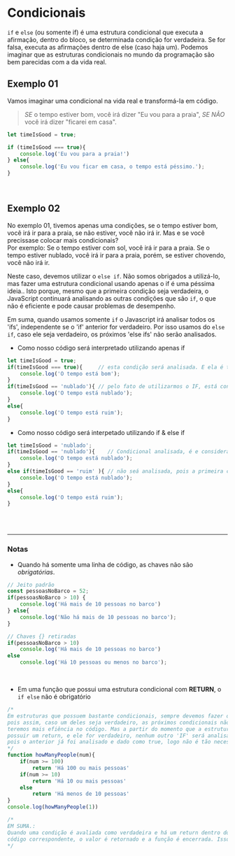 # Condicionais
`if` e `else` (ou somente if) é uma estrutura condicional que executa a afirmação, dentro do bloco, se determinada condição for verdadeira. Se for falsa, executa as afirmações dentro de else (caso haja um).
Podemos imaginar que as estruturas condicionais no mundo da programação são bem parecidas com a da vida real. 

## Exemplo 01
Vamos imaginar uma condicional na vida real e transformá-la em código.
> _SE_ o tempo estiver bom, você irá dizer "Eu vou para a praia", _SE NÃO_ você irá dizer "ficarei em casa". 

```js
let timeIsGood = true;

if (timeIsGood === true){
    console.log('Eu vou para a praia!')
} else{
    console.log('Eu vou ficar em casa, o tempo está péssimo.');
}
```

</br>

## Exemplo 02
No exemplo 01, tivemos apenas uma condições, se o tempo estiver bom, você irá ir para a praia, se não estiver, você não irá ir.
Mas e se você precissase colocar mais condicionais? </br> 
Por exemplo: Se o tempo estiver com sol, você irá ir para a praia. Se o tempo estiver nublado, você irá ir para a praia, porém, se estiver chovendo, você não irá ir. 
</br>

Neste caso, devemos utilizar o `else if`. Não somos obrigados a utilizá-lo, mas fazer uma estrutura condicional usando apenas o if é uma péssima ideia.. Isto porque, mesmo que a primeira condição seja verdadeira, o JavaScript continuará analisando as outras condições que são `if`, o que não é eficiente e pode causar problemas de desempenho.

Em suma, quando usamos somente `if` o Javascript irá analisar todos os 'ifs', independente se o 'if' anterior for verdadeiro. Por isso usamos do `else if`, caso ele seja verdadeiro, os próximos 'else ifs' não serão analisados.

* Como nosso código será interpretado utilizando apenas if 
```js
let timeIsGood = true;
if(timeIsGood === true){     // esta condição será analisada. E ela é true.
    console.log('O tempo está bom');
}
if(timeIsGood == 'nublado'){ // pelo fato de utilizarmos o IF, está condição também será analisada
    console.log('O tempo está nublado');
}
else{
    console.log('O tempo está ruim');
}
```

* Como nosso código será interpetado utilizando if & else if
```js
let timeIsGood = 'nublado';
if(timeIsGood == 'nublado'){    // Condicional analisada, é e considerada true pois o tempo está nublado
    console.log('O tempo está nublado');
}
else if(timeIsGood == 'ruim' ){ // não seá analisada, pois a primeira condicional já foi considerada verdadeira 
    console.log('O tempo está nublado');
}
else{
    console.log('O tempo está ruim');
}
```

</br>
</br>

_______________________________________________________

### Notas
- Quando há somente uma linha de código, as chaves não são _obrigatórias_.
```js
// Jeito padrão 
const pessoasNoBarco = 52;
if(pessoasNoBarco > 10) {
    console.log('Há mais de 10 pessoas no barco')
} else{
    console.log('Não há mais de 10 pessoas no barco');
}

// Chaves {} retiradas
if(pessoasNoBarco > 10) 
    console.log('Há mais de 10 pessoas no barco')
else 
    console.log('Há 10 pessoas ou menos no barco');
```

</br>

- Em uma função que possui uma estrutura condicional com __RETURN__, o `if else` não é obrigatório 
```js
/* 
Em estruturas que possuem bastante condicionais, sempre devemos fazer o uso de 'else if', 
pois assim, caso um deles seja verdadeiro, as próximos condicionais não serão analisadas, e então
teremos mais efiência no código. Mas a partir do momento que a estrutura condicional 
possuir um return, e ele for verdadeiro, nenhum outro 'IF' será analisado pelo javascript, 
pois o anterior já foi analisado e dado como true, logo não é tão necessário utilizar do 'else if'.  
*/
function howManyPeople(num){
    if(num >= 100)
        return 'Há 100 ou mais pessoas'
    if(num >= 10)
        return 'Há 10 ou mais pessoas'
    else 
        return 'Há menos de 10 pessoas'
}
console.log(howManyPeople(1))

/*
EM SUMA.:
Quando uma condição é avaliada como verdadeira e há um return dentro do bloco de 
código correspondente, o valor é retornado e a função é encerrada. Isso significa que o código não irá avaliar as condições subsequentes.
*/
```

